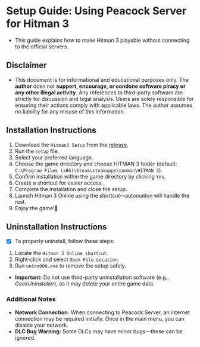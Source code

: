 # **Setup Guide: Using Peacock Server for Hitman 3**
- This guide explains how to make Hitman 3 playable without connecting to the official servers.  

## **Disclaimer**
- This document is for informational and educational purposes only. The **author** does not **support, encourage, or condone software piracy or any other illegal activity**. Any references to third-party software are strictly for discussion and legal analysis. Users are solely responsible for ensuring their actions comply with applicable laws. The author assumes no liability for any misuse of this information.  


## **Installation Instructions**

1. Download the `Hitman3 Setup` from the [release](https://github.com/xacgbeta/Hitman3-Online-Features/releases/tag/Hitman3). 
2. Run the `setup` file.  
3. Select your preferred language.  
4. Choose the game directory and choose HITMAN 3 folder (default: `C:\Program Files (x86)\Steam\steamapps\common\HITMAN 3`).  
5. Confirm installation within the game directory by clicking `Yes`.  
6. Create a shortcut for easier access.  
7. Complete the installation and close the setup.  
8. Launch Hitman 3 Online using the shortcut—automation will handle the rest.  
9. Enjoy the game!🎉  

## **Uninstallation Instructions**

- [x] To properly uninstall, follow these steps:  
1. Locate the `Hitman 3 Online shortcut`.  
2. Right-click and select `Open File Location`.  
3. Run `unins000.exe` to remove the setup safely.  

- **Important:** Do not use third-party uninstallation software (e.g., _GeekUninstaller_), as it may delete your entire game data.  

### **Additional Notes**
- **Network Connection:** When connecting to Peacock Server, an internet connection may be required initially. Once in the main menu, you can disable your network.  
- **DLC Bug Warning:** Some DLCs may have minor bugs—these can be ignored.  
